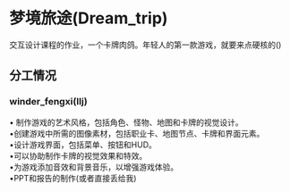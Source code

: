 # 梦境旅途(Dream_trip)

交互设计课程的作业，一个卡牌肉鸽。年轻人的第一款游戏，就要来点硬核的()  

## 分工情况  

### winder_fengxi(llj)

  • 制作游戏的艺术风格，包括角色、怪物、地图和卡牌的视觉设计。  
  •创建游戏中所需的图像素材，包括职业卡、地图节点、卡牌和界面元素。  
  •设计游戏界面，包括菜单、按钮和HUD。  
  •可以协助制作卡牌的视觉效果和特效。  
  •为游戏添加音效和背景音乐，以增强游戏体验。  
  •PPT和报告的制作(或者直接丢给我)
